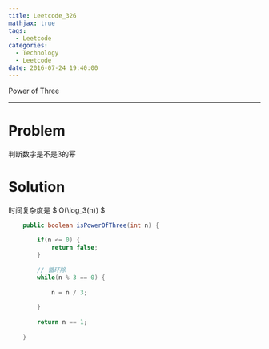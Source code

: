 ```yaml
---
title: Leetcode_326
mathjax: true
tags:
  - Leetcode
categories:
  - Technology
  - Leetcode
date: 2016-07-24 19:40:00
---
```

Power of Three

<!-- more -->

***

# Problem
判断数字是不是3的幂

# Solution 

时间复杂度是
$ O(\log\_3(n)) $

``` Java
    public boolean isPowerOfThree(int n) {
        
        if(n <= 0) {
            return false;
        }
        
        // 循环除
        while(n % 3 == 0) {
            
            n = n / 3;
            
        }
        
        return n == 1;
        
    }
```








































